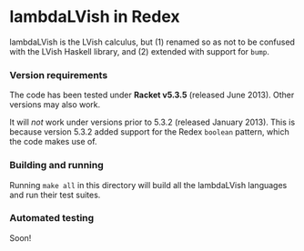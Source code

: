 # lambdaLVish in Redex

lambdaLVish is the LVish calculus, but (1) renamed so as not to be
confused with the LVish Haskell library, and (2) extended with support
for `bump`.

### Version requirements

The code has been tested under **Racket v5.3.5** (released June 2013).
Other versions may also work.

It will _not_ work under versions prior to 5.3.2 (released January
2013).  This is because version 5.3.2 added support for the Redex
`boolean` pattern, which the code makes use of.

### Building and running

Running `make all` in this directory will build all the lambdaLVish
languages and run their test suites.

### Automated testing

Soon!

<!-- The lambdaLVish tests run regularly on -->
<!-- [a Jenkins continuous integration server][jenkins]. -->

[jenkins]:
http://tester-lin.soic.indiana.edu:8080/job/lambdaLVish-redex/
